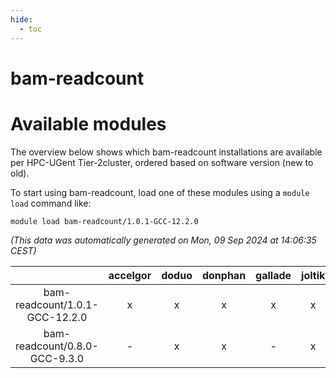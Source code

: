 ```yaml
---
hide:
  - toc
---
```


bam-readcount
=============

# Available modules


The overview below shows which bam-readcount installations are available per HPC-UGent Tier-2cluster, ordered based on software version (new to old).

To start using bam-readcount, load one of these modules using a `module load` command like:

```shell
module load bam-readcount/1.0.1-GCC-12.2.0
```

*(This data was automatically generated on Mon, 09 Sep 2024 at 14:06:35 CEST)*  

| |accelgor|doduo|donphan|gallade|joltik|shinx|skitty|
| :---: | :---: | :---: | :---: | :---: | :---: | :---: | :---: |
|bam-readcount/1.0.1-GCC-12.2.0|x|x|x|x|x|x|x|
|bam-readcount/0.8.0-GCC-9.3.0|-|x|x|-|x|-|x|
